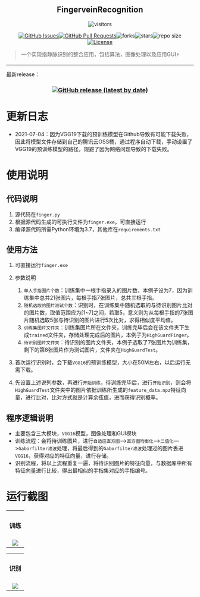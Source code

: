 <p align="center">
<h2 align="center">FingerveinRecognition</h2>
</p>

<div align="center">

![visitors](https://visitor-badge.glitch.me/badge?page_id=ExcaliburEX.FingerveinRecognition)

[![GitHub Issues](https://img.shields.io/github/issues/ExcaliburEX/FingerveinRecognition.svg)](https://github.com/ExcaliburEX/FingerveinRecognition)[![GitHub Pull Requests](https://img.shields.io/github/issues-pr/ExcaliburEX/FingerveinRecognition.svg)](https://github.com/ExcaliburEX/FingerveinRecognition/pulls)![forks](https://img.shields.io/github/forks/ExcaliburEX/FingerveinRecognition)![stars](	https://img.shields.io/github/stars/ExcaliburEX/FingerveinRecognition)![repo size](https://img.shields.io/github/repo-size/ExcaliburEX/FingerveinRecognition)[![License](https://img.shields.io/badge/license-MIT-blue.svg)](/LICENSE)

</div>

> 一个实现指静脉识别的整合应用，包括算法，图像处理以及应用GUI⚡

---

最新release：
<h3 align="center"><a href= 'https://github.com/ExcaliburEX/FingerveinRecognition/releases/download/V1.1/FingerveinRecogntion.exe'><img alt="GitHub release (latest by date)" src="https://img.shields.io/github/downloads/ExcaliburEX/FingerveinRecognition/V1.1/total?color=success&flat-square&logo=Cachet"></a></h3>

# 更新日志
- 2021-07-04：因为VGG19下载的预训练模型在Github导致有可能下载失败，因此将模型文件存储到自己的腾讯云OSS桶，通过程序自动下载，手动设置了VGG19的预训练模型的路径，规避了因为网络问题导致的下载失败。

# 使用说明

## 代码说明

1. 源代码在`finger.py`
2. 根据源代码生成的可执行文件为`finger.exe`，可直接运行
3. 编译源代码所需Python环境为3.7，其他库在`requirements.txt`

## 使用方法

1. 可直接运行`finger.exe`
2. 参数说明
   1. `单人手指图片个数`：训练集中一根手指录入的图片数，本例子设为7，因为训练集中总共21张图片，每根手指7张图片，总共三根手指。
   2. `随机选取的图片测试个数`：识别时，在训练集中随机选取的与待识别图片比对的图片数，取值范围应为[1~7]之间，若取5，意义则为从每根手指的7张图片随机选取5张与待识别的图片进行5次比对，求得相似度平均值。
   3. `训练集图片文件夹`：训练集图片所在文件夹，训练完毕后会在该文件夹下生成`trained`文件夹，存储处理完成后的图片，本例子为`HighGuardFinger`。
   4. `待识别图片文件夹`：待识别的图片文件夹，本例子选取了7张图片为训练集，剩下的第8张图片作为测试图片，文件夹在`HighGuardTest`。

3. 首次运行识别时，会下载`VGG16`的预训练模型，大小在50M左右，以后运行无需下载。
4. 先设置上述说列参数，再进行`开始训练`，待训练完毕后，进行`开始识别`，则会将`HighGuardTest`文件夹中的图片依据训练所生成的`feature_data.npz`特征向量，进行比对，比对方式就是计算余弦值，进而获得识别概率。

## 程序逻辑说明

- 主要包含三大模块，`VGG16`模型，图像处理和GUI模块
- 训练流程：会将待训练图片，进行`自适应直方图`—>`直方图均衡化`—>`二值化`—>`Gaborfilter滤波`处理，将最后得到的`Gaborfilter滤波`处理过的图片丢进`VGG16`，获得对应的特征向量，进行存储。
- 识别流程，将以上流程重复一遍，将待识别图片的特征向量，与数据库中所有特征向量进行比较，得出最相似的手指集对应的手指编号。


# 运行截图

<table>
<tr>
<th align = "center" colspan="1">
<div style="text-align: center;">
<h4 align="center">训练</h4>
</div></th>
</tr>
<tr>
<td align = "center"><img src="https://i.loli.net/2021/07/03/9NIfKUvqwjy8coL.gif"></td>
</tr>
</table>

<table>
<tr>
<th align = "center" colspan="1">
<div style="text-align: center;">
<h4 align="center">识别</h4>
</div></th>
</tr>
<tr>
<td align = "center"><img src="https://i.loli.net/2021/07/03/u9zB7fIkoqaylQ5.gif"></td>
</tr>
</table>